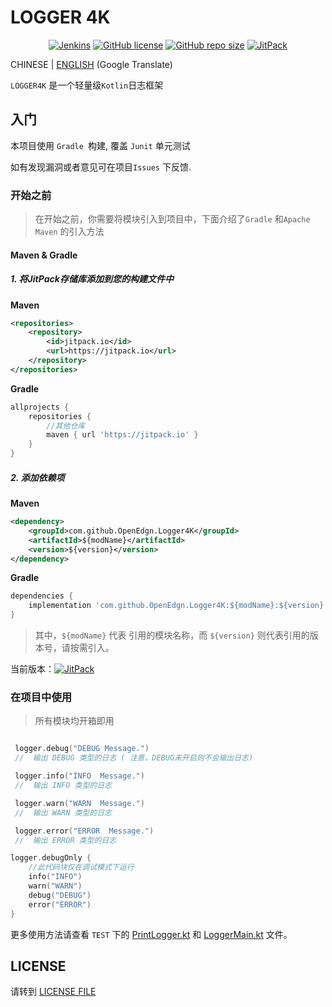 # LOGGER 4K

<p style="text-align: center">
<a href="https://travis-ci.com/OpenEdgn/Logger4K" target="_blank"><img alt="Jenkins" src="https://img.shields.io/travis/OpenEdgn/Logger4K?branch=master&color=green&style=flat-square"/></a>
<a href="LICENSE"><img alt="GitHub license" src="https://img.shields.io/github/license/OpenEdgn/Logger4K?color=green&style=flat-square"></a>
<a href="#"><img alt="GitHub repo size" src="https://img.shields.io/github/repo-size/OpenEdgn/Logger4K?color=green&style=flat-square"></a>
<a href="https://jitpack.io/#OpenEdgn/Logger4K" target="_blank"> <img alt="JitPack" src="https://img.shields.io/jitpack/v/github/OpenEdgn/Logger4K?color=green&style=flat-square"></a>
</p>

CHINESE | [ENGLISH](README.md) (Google Translate)


`LOGGER4K` 是一个轻量级`Kotlin`日志框架

## 入门

本项目使用 `Gradle `构建, 覆盖 `Junit` 单元测试

如有发现漏洞或者意见可在项目`Issues` 下反馈.

### 开始之前

> 在开始之前，你需要将模块引入到项目中，下面介绍了`Gradle` 和`Apache Maven` 的引入方法

#### Maven & Gradle

##### 1. 将JitPack存储库添加到您的构建文件中

**Maven**

```xml
<repositories>
    <repository>
        <id>jitpack.io</id>
        <url>https://jitpack.io</url>
    </repository>
</repositories>
```

**Gradle**

```groovy
allprojects {
	repositories {
        //其他仓库 
		maven { url 'https://jitpack.io' }
	}
}
```

#####  2. 添加依赖项

**Maven** 

```xml
<dependency>
    <groupId>com.github.OpenEdgn.Logger4K</groupId>
    <artifactId>${modName}</artifactId>
    <version>${version}</version>
</dependency>
```

**Gradle**

```groovy
dependencies {
    implementation 'com.github.OpenEdgn.Logger4K:${modName}:${version}'
}
```

> 其中，`${modName}` 代表 引用的模块名称，而 `${version}` 则代表引用的版本号，请按需引入。

当前版本：[![JitPack](https://img.shields.io/jitpack/v/github/OpenEdgn/Logger4K?label=version&style=flat-square)](https://jitpack.io/#OpenEdgn/Logger4K)

###  在项目中使用

> 所有模块均开箱即用

``` kotlin

 logger.debug("DEBUG Message.") 
 //  输出 DEBUG 类型的日志 ( 注意，DEBUG未开启则不会输出日志)

 logger.info("INFO  Message.") 
 //  输出 INFO 类型的日志

 logger.warn("WARN  Message.") 
 //  输出 WARN 类型的日志

 logger.error("ERROR  Message.") 
 //  输出 ERROR 类型的日志

logger.debugOnly { 
    //此代码块仅在调试模式下运行
    info("INFO")
    warn("WARN")
    debug("DEBUG")
    error("ERROR")
}

```
更多使用方法请查看 `TEST` 下的 [PrintLogger.kt](./logger-console/src/test/kotlin/com/github/openEdgn/logger4k/PrintLogger.kt) 和 [LoggerMain.kt](./logger-console/src/test/kotlin/com/github/openEdgn/logger4k/LoggerMain.kt) 文件。

## LICENSE

请转到 [LICENSE FILE](./LICENSE)
